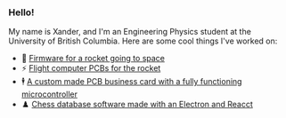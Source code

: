 ### Hello!

My name is Xander, and I'm an Engineering Physics student at the University of British Columbia. Here are some cool things I've worked on: 

- 🚀 [Firmware for a rocket going to space](https://github.com/UBC-Rocket/Whistler-Blackcomb-v2)
- ⚡ [Flight computer PCBs for the rocket](https://github.com/UBC-Rocket/WB-AV-4500-FC)
- 🕴️ [A custom made PCB business card with a fully functioning microcontroller](https://github.com/misprit7/PCB-Business-Card)
- ♟️ [Chess database software made with an Electron and Reacct](https://github.com/misprit7/nacbko)

<!--
**misprit7/misprit7** is a ✨ _special_ ✨ repository because its `README.md` (this file) appears on your GitHub profile.

Here are some ideas to get you started:

- 🔭 I’m currently working on ...
- 🌱 I’m currently learning ...
- 👯 I’m looking to collaborate on ...
- 🤔 I’m looking for help with ...
- 💬 Ask me about ...
- 📫 How to reach me: ...
- 😄 Pronouns: ...
- ⚡ Fun fact: ...
-->
